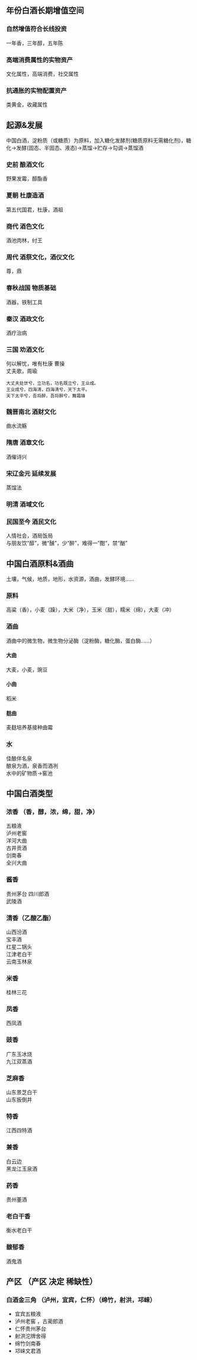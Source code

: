 ## 年份白酒长期增值空间
### 自然增值符合长线投资
一年香，三年醇，五年陈
### 高端消费属性的实物资产
文化属性，高端消费，社交属性
### 抗通胀的实物配置资产
类黄金，收藏属性

## 起源&发展
中国白酒，淀粉质（或糖质）为原料，加入糖化发酵剂(糖质原料无需糖化剂)，糖化->发酵(固态、半固态、液态)->蒸馏->贮存->勾调->蒸馏酒     
### 史前 酿酒文化
野果发霉，醇酯香
### 夏朝 杜康造酒    
第五代国君，杜康，酒祖
### 商代 酒色文化   
酒池肉林，纣王 
### 周代 酒祭文化，酒仪文化   
尊，鼎
### 春秋战国 物质基础
酒器，铁制工具  
### 秦汉  酒政文化  
酒疗治病
### 三国  劝酒文化  
何以解忧，唯有杜康  曹操   
丈夫歌，周瑜   
```
大丈夫处世兮，立功名，功名既立兮，王业成。    
王业成兮，四海清，四海清兮，天下太平。     
天下太平兮，吾将醉，吾将醉兮，舞霜锋  
```
### 魏晋南北  酒财文化  
曲水流觞
### 隋唐  酒章文化   
酒催诗兴
### 宋辽金元  延续发展     
蒸馏法
### 明清   酒域文化   
### 民国至今  酒民文化   
人情社会，酒局饭局    
与朋友饮“醇”，微“醺”，少“醉”，难得一”酣“，禁“酗”  

## 中国白酒原料&酒曲
土壤，气候，地质，地形，水资源，酒曲，发酵环境……
### 原料
高粱（香），小麦（躁），大米（净），玉米（甜），糯米（绵），大麦（冲）  
### 酒曲
酒曲中的微生物，微生物分泌酶（淀粉酶，糖化酶，蛋白酶……）  
#### 大曲
大麦，小麦，豌豆
#### 小曲
稻米
#### 麸曲
麦麸培养基接种曲霉
### 水
佳酿伴名泉    
酿泉为酒，泉香而酒冽   
水中的矿物质->窖池

## 中国白酒类型
### 浓香 （香，醇，浓，绵，甜，净）
五粮液  
泸州老窖   
洋河大曲   
古井贡酒    
剑南春   
全兴大曲   
### 酱香
贵州茅台
四川郎酒   
武陵酒    
### 清香（乙酸乙酯）
山西汾酒   
宝丰酒   
红星二锅头   
江津老白干   
云南玉林泉    
### 米香
桂林三花    
### 凤香
西凤酒
### 豉香   
广东玉冰烧    
九江双蒸酒   
### 芝麻香
山东景芝白干    
山东扳倒井   
### 特香
江西四特酒
### 兼香
白云边    
黑龙江玉泉酒  
### 药香
贵州董酒
### 老白干香
衡水老白干   
### 馥郁香
酒鬼酒

## 产区 （产区 决定 稀缺性）
### 白酒金三角 （泸州，宜宾，仁怀）（绵竹，射洪，邛崃）
+ 宜宾五粮液
+ 泸州老窖 ，古蔺郎酒
+ 仁怀贵州茅台
+ 射洪沱牌舍得
+ 绵竹剑南春
+ 邛崃文君酒


